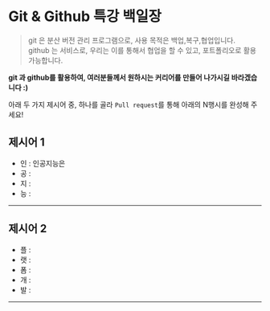 # Git & Github 특강 백일장

> git 은 분산 버전 관리 프로그램으로, 사용 목적은 백업,복구,협업입니다.   
> github 는 서비스로, 우리는 이를 통해서 협업을 할 수 있고, 포트폴리오로 활용 가능합니다.

**git 과 github를 활용하여, 여러분들께서 원하시는 커리어를 만들어 나가시길 바라겠습니다 :)**

아래 두 가지 제시어 중, 하나를 골라 `Pull request`를 통해 아래의 N행시를 완성해 주세요!

## 제시어 1
- 인 : 인공지능은 
- 공 : 
- 지 : 
- 능 : 

---
## 제시어 2
- 플 : 
- 랫 :
- 폼 :
- 개 :
- 발 :

---
